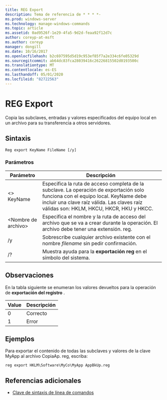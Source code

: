 ```yaml
---
title: REG Export
description: Tema de referencia de * * * *-
ms.prod: windows-server
ms.technology: manage-windows-commands
ms.topic: article
ms.assetid: 0ad9526f-1e29-4fa5-9d2d-feaa92f12d7c
author: coreyp-at-msft
ms.author: coreyp
manager: dongill
ms.date: 10/16/2017
ms.openlocfilehash: b2c697595d5d19c953ef85f7a2e334c6fe05329d
ms.sourcegitcommit: ab64dc83fca28039416c26226815502d0193500c
ms.translationtype: MT
ms.contentlocale: es-ES
ms.lasthandoff: 05/01/2020
ms.locfileid: "82722563"
---
```

# <a name="reg-export"></a>REG Export



Copia las subclaves, entradas y valores especificados del equipo local en un archivo para su transferencia a otros servidores.



## <a name="syntax"></a>Sintaxis

```
Reg export KeyName FileName [/y]
```

### <a name="parameters"></a>Parámetros

|Parámetro|Descripción|
|---------|-----------|
|\<> KeyName|Especifica la ruta de acceso completa de la subclave. La operación de exportación solo funciona con el equipo local. KeyName debe incluir una clave raíz válida. Las claves raíz válidas son: HKLM, HKCU, HKCR, HKU y HKCC.|
|\<Nombre de archivo>|Especifica el nombre y la ruta de acceso del archivo que se va a crear durante la operación. El archivo debe tener una extensión. reg.|
|/y|Sobrescribe cualquier archivo existente con el nombre *filename* sin pedir confirmación.|
|/?|Muestra ayuda para la **exportación reg** en el símbolo del sistema.|

## <a name="remarks"></a>Observaciones

En la tabla siguiente se enumeran los valores devueltos para la operación de **exportación del registro** .

|Value|Descripción|
|-----|-----------|
|0|Correcto|
|1|Error|

## <a name="examples"></a>Ejemplos

Para exportar el contenido de todas las subclaves y valores de la clave MyApp al archivo CopiaAp. reg, escriba:
```
reg export HKLM\Software\MyCo\MyApp AppBkUp.reg
```

## <a name="additional-references"></a>Referencias adicionales

- [Clave de sintaxis de línea de comandos](command-line-syntax-key.md)